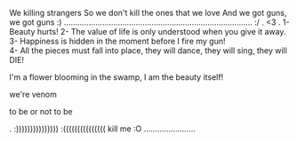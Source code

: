 We killing strangers
So we don't kill the ones that we love
     And we got guns, we got guns
:)
....................................................................................
:/
.
<3
.
1- Beauty hurts!
2- The value of life is only understood when you give it away.
3- Happiness is hidden in the moment before I fire my gun!                    
4- All the pieces must fall into place, they will dance, they will sing, they will DIE! 
                    
I'm a flower blooming in the swamp, I am the beauty itself!


we're venom

to be or not to be 


.
:)))))))))))))))
:(((((((((((((((
kill me :O
.......................
